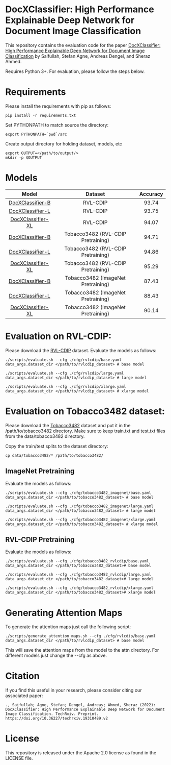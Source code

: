 # DocXClassifier: High Performance Explainable Deep Network for Document Image Classification
This repository contains the evaluation code for the paper [DocXClassifier: High Performance Explainable Deep Network for Document Image Classification](https) by Saifullah, Stefan Agne, Andreas Dengel, and Sheraz Ahmed.

Requires Python 3+. For evaluation, please follow the steps below.

# Requirements
Please install the requirements with pip as follows:
```
pip install -r requirements.txt
```

Set PYTHONPATH to match source the directory:
```
export PYTHONPATH=`pwd`/src
```

Create output directory for holding dataset, models, etc
```
export OUTPUT=</path/to/output/>
mkdir -p $OUTPUT
```

# Models
| Model | Dataset | Accuracy |
| :---: | :---: | :---: |
| [DocXClassifier-B](https://cloud.dfki.de/owncloud/index.php/s/5e5bjtNe56yLYTy/download/base_rvlcdip.pth) | RVL-CDIP | 93.74
| [DocXClassifier-L](https://cloud.dfki.de/owncloud/index.php/s/yoPzK6T9RHX4C7C/download/large_rvlcdip.pth) | RVL-CDIP | 93.75
| [DocXClassifier-XL](https://cloud.dfki.de/owncloud/index.php/s/X9HXS7HJT5FRBN2/download/xlarge_rvlcdip.pth) | RVL-CDIP |  94.07
| [DocXClassifier-B](https://cloud.dfki.de/owncloud/index.php/s/QybGNHkAXKqDypD/download/base_tobacco_rvlcdip.pth) | Tobacco3482 (RVL-CDIP Pretraining) | 94.71
| [DocXClassifier-L](https://cloud.dfki.de/owncloud/index.php/s/TxZAR9Mo6bFiKWy/download/large_tobacco_rvlcdip.pth) | Tobacco3482 (RVL-CDIP Pretraining) | 94.86
| [DocXClassifier-XL](https://cloud.dfki.de/owncloud/index.php/s/b8J3Xf8K5EDKLc9/download/xlarge_tobacco_rvlcdip.pth) | Tobacco3482 (RVL-CDIP Pretraining) | 95.29
| [DocXClassifier-B](https://cloud.dfki.de/owncloud/index.php/s/m2XR3yL3TFKesCx/download/base_tobacco_imagenet.pth) | Tobacco3482 (ImageNet Pretraining) | 87.43
| [DocXClassifier-L](https://cloud.dfki.de/owncloud/index.php/s/r88txKxbnx3s46N/download/large_tobacco_imagenet.pth) | Tobacco3482 (ImageNet Pretraining) | 88.43
| [DocXClassifier-XL](https://cloud.dfki.de/owncloud/index.php/s/TEfnWQ89ZbHBnG3/download/xlarge_tobacco_imagenet.pth) | Tobacco3482 (ImageNet Pretraining) | 90.14

# Evaluation on RVL-CDIP:
Please download the [RVL-CDIP](https://www.cs.cmu.edu/~aharley/rvl-cdip/) dataset.
Evaluate the models as follows:
```
./scripts/evaluate.sh --cfg ./cfg/rvlcdip/base.yaml data_args.dataset_dir </path/to/rvlcdip_dataset> # base model
```
```
./scripts/evaluate.sh --cfg ./cfg/rvlcdip/large.yaml data_args.dataset_dir </path/to/rvlcdip_dataset> # large model
```
```
./scripts/evaluate.sh --cfg ./cfg/rvlcdip/xlarge.yaml data_args.dataset_dir </path/to/rvlcdip_dataset> # xlarge model
```


# Evaluation on Tobacco3482 dataset:
Please download the [Tobacco3482](https://www.kaggle.com/patrickaudriaz/tobacco3482jpg) dataset and put it in the /path/to/tobacco3482 directory. Make sure to keep train.txt and test.txt files from the data/tobacco3482 directory.

Copy the train/test splits to the dataset directory:
```
cp data/tobacco3482/* /path/to/tobacco3482/
```

## ImageNet Pretraining
Evaluate the models as follows:
```
./scripts/evaluate.sh --cfg ./cfg/tobacco3482_imagenet/base.yaml data_args.dataset_dir </path/to/tobacco3482_dataset> # base model
```
```
./scripts/evaluate.sh --cfg ./cfg/tobacco3482_imagenet/large.yaml data_args.dataset_dir </path/to/tobacco3482_dataset> # large model
```
```
./scripts/evaluate.sh --cfg ./cfg/tobacco3482_imagenet/xlarge.yaml data_args.dataset_dir </path/to/tobacco3482_dataset> # xlarge model
```

## RVL-CDIP Pretraining
Evaluate the models as follows:
```
./scripts/evaluate.sh --cfg ./cfg/tobacco3482_rvlcdip/base.yaml data_args.dataset_dir </path/to/tobacco3482_dataset># base model
```
```
./scripts/evaluate.sh --cfg ./cfg/tobacco3482_rvlcdip/large.yaml data_args.dataset_dir </path/to/tobacco3482_dataset># large model
```
```
./scripts/evaluate.sh --cfg ./cfg/tobacco3482_rvlcdip/xlarge.yaml data_args.dataset_dir </path/to/tobacco3482_dataset># xlarge model
```

# Generating Attention Maps
To generate the attention maps just call the following script:
```
./scripts/generate_attention_maps.sh --cfg ./cfg/rvlcdip/base.yaml data_args.dataset_dir </path/to/rvlcdip_dataset> # base model
```
This will save the attention maps from the model to the attn directory. For different models just change the --cfg as above.


# Citation
If you find this useful in your research, please consider citing our associated paper:
```
., Saifullah; Agne, Stefan; Dengel, Andreas; Ahmed, Sheraz (2022): DocXClassifier: High Performance Explainable Deep Network for Document Image Classification. TechRxiv. Preprint. https://doi.org/10.36227/techrxiv.19310489.v2 
```

# License
This repository is released under the Apache 2.0 license as found in the LICENSE file.
